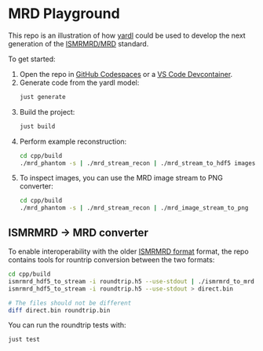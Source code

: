 # MRD Playground

This repo is an illustration of how [yardl](https://github.com/Microsoft/yardl) could be used to develop the next generation of the [ISMRMRD/MRD](https://github.com/ismrmrd/ismrmrd) standard.

To get started:

1. Open the repo in [GitHub Codespaces](https://docs.github.com/en/codespaces/overview) or a [VS Code Devcontainer](https://code.visualstudio.com/docs/devcontainers/containers).
2. Generate code from the yardl model:
    ```bash
    just generate
    ```
3. Build the project:
    ```bash
    just build
    ```
4. Perform example reconstruction:
    ```bash
    cd cpp/build
    ./mrd_phantom -s | ./mrd_stream_recon | ./mrd_stream_to_hdf5 images.h5
    ```
5. To inspect images, you can use the MRD image stream to PNG converter:
    ```bash
    cd cpp/build
    ./mrd_phantom -s | ./mrd_stream_recon | ./mrd_image_stream_to_png
    ```

## ISMRMRD -> MRD converter

To enable interoperability with the older [ISMRMRD format](https://github.com/ismrmrd/ismrmrd) format, the repo contains tools for rountrip conversion between the two formats:

```bash
cd cpp/build
ismrmrd_hdf5_to_stream -i roundtrip.h5 --use-stdout | ./ismrmrd_to_mrd | ./mrd_to_ismrmrd > roundtrip.bin
ismrmrd_hdf5_to_stream -i roundtrip.h5 --use-stdout > direct.bin

# The files should not be different
diff direct.bin roundtrip.bin
```

You can run the roundtrip tests with:

```bash
just test
```
